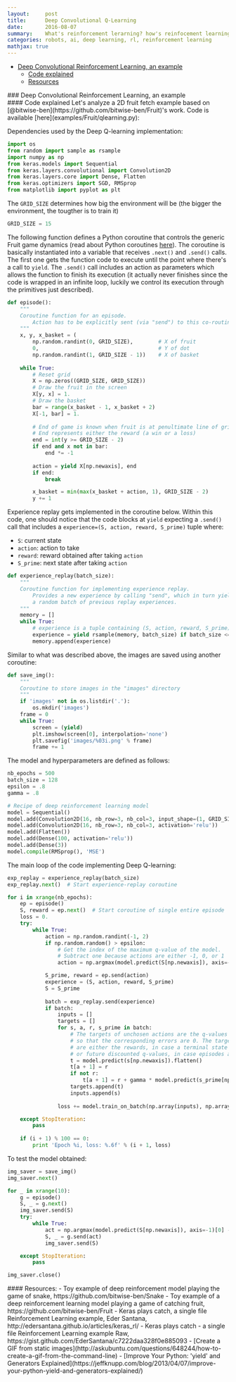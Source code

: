 ```yaml
---
layout:     post
title:      Deep Convolutional Q-Learning
date:       2016-08-07 
summary:    What's reinforcement lerarning? how's reinfocement learning relevant for robotics? how do we apply reinforcement learning in real problems?.
categories: robots, ai, deep learning, rl, reinforcement learning
mathjax: true
---
```


- [Deep Convolutional Reinforcement Learning, an example](#example)
  - [Code explained](#code)
  - [Resources](#resources)  



<div id='example'/>
### Deep Convolutional Reinforcement Learning, an example
<div id='code'/>
#### Code explained
Let's analyze a 2D fruit fetch example based on [@bitwise-ben](https://github.com/bitwise-ben/Fruit)'s work. Code is available [here](examples/Fruit/qlearning.py):

Dependencies used by the Deep Q-learning implementation:

```python
import os
from random import sample as rsample
import numpy as np
from keras.models import Sequential
from keras.layers.convolutional import Convolution2D
from keras.layers.core import Dense, Flatten
from keras.optimizers import SGD, RMSprop
from matplotlib import pyplot as plt
```

The `GRID_SIZE` determines how big the environment will be (the bigger the environment, the tougther is to train it)
```python
GRID_SIZE = 15
```
The following function defines a Python coroutine that controls the generic Fruit game dynamics
(read about Python coroutines [here](https://jeffknupp.com/blog/2013/04/07/improve-your-python-yield-and-generators-explained/)). The coroutine is basically instantiated into a variable that receives `.next()` and `.send()` calls. The first one gets the function code to execute until the point where there's a call to `yield`. The `.send()` call includes an action as parameters which allows the function to finish its execution (it actually never finishes since the code is wrapped in an infinite loop, luckily we control its execution through the primitives just described).

```python
def episode():
    """ 
    Coroutine function for an episode.     
        Action has to be explicitly sent (via "send") to this co-routine.
    """
    x, y, x_basket = (
        np.random.randint(0, GRID_SIZE),        # X of fruit
        0,                                      # Y of dot
        np.random.randint(1, GRID_SIZE - 1))    # X of basket
        
    while True:
        # Reset grid
        X = np.zeros((GRID_SIZE, GRID_SIZE))  
        # Draw the fruit in the screen
        X[y, x] = 1.
        # Draw the basket
        bar = range(x_basket - 1, x_basket + 2)
        X[-1, bar] = 1.
        
        # End of game is known when fruit is at penultimate line of grid.
        # End represents either the reward (a win or a loss)
        end = int(y >= GRID_SIZE - 2)
        if end and x not in bar:
            end *= -1
            
        action = yield X[np.newaxis], end    
        if end:
            break

        x_basket = min(max(x_basket + action, 1), GRID_SIZE - 2)
        y += 1
```

Experience replay gets implemented in the coroutine below. Within this code, one should notice that the code blocks at `yield` expecting a `.send()` call that includes a `experience=(S, action, reward, S_prime)` tuple where:

- `S`: current state
- `action`: action to take
- `reward`: reward obtained after taking `action`
- `S_prime`: next state after taking `action`

```python
def experience_replay(batch_size):
    """
    Coroutine function for implementing experience replay.    
        Provides a new experience by calling "send", which in turn yields 
        a random batch of previous replay experiences.
    """
    memory = []
    while True:
        # experience is a tuple containing (S, action, reward, S_prime)
        experience = yield rsample(memory, batch_size) if batch_size <= len(memory) else None
        memory.append(experience)
```

Similar to what was described above, the images are saved using another coroutine:

```python
def save_img():
    """
    Coroutine to store images in the "images" directory
    """
    if 'images' not in os.listdir('.'):
        os.mkdir('images')
    frame = 0
    while True:
        screen = (yield)
        plt.imshow(screen[0], interpolation='none')
        plt.savefig('images/%03i.png' % frame)
        frame += 1
```

The model and hyperparameters are defined as follows:

```python
nb_epochs = 500
batch_size = 128
epsilon = .8
gamma = .8

# Recipe of deep reinforcement learning model
model = Sequential()
model.add(Convolution2D(16, nb_row=3, nb_col=3, input_shape=(1, GRID_SIZE, GRID_SIZE), activation='relu'))
model.add(Convolution2D(16, nb_row=3, nb_col=3, activation='relu'))
model.add(Flatten())
model.add(Dense(100, activation='relu'))
model.add(Dense(3))
model.compile(RMSprop(), 'MSE')
```

The main loop of the code implementing Deep Q-learning:

```python
exp_replay = experience_replay(batch_size)
exp_replay.next()  # Start experience-replay coroutine

for i in xrange(nb_epochs):
    ep = episode()
    S, reward = ep.next()  # Start coroutine of single entire episode
    loss = 0.
    try:
        while True:
            action = np.random.randint(-1, 2) 
            if np.random.random() > epsilon:
                # Get the index of the maximum q-value of the model.
                # Subtract one because actions are either -1, 0, or 1
                action = np.argmax(model.predict(S[np.newaxis]), axis=-1)[0] - 1

            S_prime, reward = ep.send(action)
            experience = (S, action, reward, S_prime)
            S = S_prime
            
            batch = exp_replay.send(experience)
            if batch:
                inputs = []
                targets = []
                for s, a, r, s_prime in batch:
                    # The targets of unchosen actions are the q-values of the model,
                    # so that the corresponding errors are 0. The targets of chosen actions
                    # are either the rewards, in case a terminal state has been reached, 
                    # or future discounted q-values, in case episodes are still running.
                    t = model.predict(s[np.newaxis]).flatten()
                    t[a + 1] = r
                    if not r:
                        t[a + 1] = r + gamma * model.predict(s_prime[np.newaxis]).max(axis=-1)
                    targets.append(t)
                    inputs.append(s)
                
                loss += model.train_on_batch(np.array(inputs), np.array(targets))

    except StopIteration:
        pass
    
    if (i + 1) % 100 == 0:
        print 'Epoch %i, loss: %.6f' % (i + 1, loss)
```

To test the model obtained:

```python
img_saver = save_img()
img_saver.next()

for _ in xrange(10):
    g = episode()
    S, _ = g.next()
    img_saver.send(S)
    try:
        while True:
            act = np.argmax(model.predict(S[np.newaxis]), axis=-1)[0] - 1
            S, _ = g.send(act)
            img_saver.send(S)

    except StopIteration:
        pass

img_saver.close()

```

<div id='resources'/>
#### Resources:
- Toy example of deep reinforcement model playing the game of snake, https://github.com/bitwise-ben/Snake
- Toy example of a deep reinforcement learning model playing a game of catching fruit, https://github.com/bitwise-ben/Fruit
- Keras plays catch, a single file Reinforcement Learning example, Eder Santana, http://edersantana.github.io/articles/keras_rl/
- Keras plays catch - a single file Reinforcement Learning example
Raw, https://gist.github.com/EderSantana/c7222daa328f0e885093
- [Create a GIF from static images](http://askubuntu.com/questions/648244/how-to-create-a-gif-from-the-command-line)
- [Improve Your Python: 'yield' and Generators Explained](https://jeffknupp.com/blog/2013/04/07/improve-your-python-yield-and-generators-explained/)